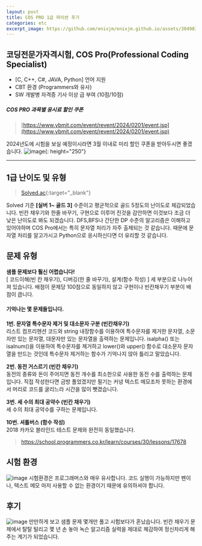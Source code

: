 ```yaml
---
layout: post
title: COS PRO 1급 파이썬 후기
categories: etc
excerpt_image: https://github.com/enixjm/enixjm.github.io/assets/30498334/7655680d-c6c9-4cbf-8f0a-3126bec9650e
---
```

## 코딩전문가자격시험, COS Pro(Professional Coding Specialist) 
 - [C, C++, C#, JAVA, Python] 언어 지원
 - CBT 환경 (Programmers와 유사)
 - SW 개발병 자격증 기사 이상 급 부여 (10점/10점)

##### COS PRO 과목별 응시료 할인 쿠폰
> [https://www.ybmit.com/event/revent/2024/0201/event.jsp](https://www.ybmit.com/event/revent/2024/0201/event.jsp)

2024년도에 시험을 보실 예정이시라면 3월 이내로 미리 할인 쿠폰을 받아두시면 좋겠습니다.
![image](https://github.com/enixjm/enixjm.github.io/assets/30498334/7655680d-c6c9-4cbf-8f0a-3126bec9650e){: height="250"}

---

## 1급 난이도 및 유형
> [Solved.ac](https://solved.ac/problems/level){:target="_blank"}

Solved 기준 **[실버 1~ 골드 3]** 수준이고 평균적으로 골드 5정도의 난이도로 체감되었습니다. 빈칸 채우기와 한줄 바꾸기, 구현으로 이루어 진것을 감안하면 이것보다 조금 더 낮은 난이도로 봐도 되겠습니다.
DFS,BFS나 간단한 DP 수준의 알고리즘은 이해하고 있어야하며 COS Pro에서는 특히 문자열 처리가 자주 출제되는 것 같습니다. 때문에 문자열 처리를 알고가시고 Python으로 응시하신다면 더 유리할 것 같습니다. 

## 문제 유형
**샘플 문제보다 훨신 어렵습니다!**  
[ 코드이해(빈 칸 채우기), 디버깅(한 줄 바꾸기), 설계(함수 작성) ] 세 부분으로 나누어져 있습니다.
배점이 문제당 100점으로 동일하지 않고 구현이나 빈칸채우기 부분이 배점이 큽니다.  
  
#### 기억나는 몇 문제들입니다.
**1번. 문자열 특수문자 제거 및 대소문자 구분 (빈칸채우기)**  
리스트 컴프리헨션 코드와 string 내장함수를 이용하여 특수문자를 제거한 문자열, 소문자만 있는 문자열, 대문자만 있는 문자열을 출력하는 문제입니다. isalpha() 또는 isalnum()을 이용하여 특수문자를 제거하고 lower()와 upper() 함수로 대소문자 문자열을 만드는 것인데 특수문자 제거하는 함수가 기억나지 않아 틀리고 말았습니다.   
   

**2번. 동전 거스르기 (빈칸 채우기)**  
동전의 종류와 돈이 주어지면 동전 개수를 최소한으로 사용한 동전 수를 출력하는 문제입니다. 직접 작성한다면 금방 풀었겠지만 필기는 커녕 텍스트 메모조차 못하는 환경에서 머리로 코드를 굴리느라 시간을 많이 뺏겼습니다.   
   

**3번. 세 수의 최대 공약수 (빈칸 채우기)**     
세 수의 최대 공약수를 구하는 문제입니다.   
   
**10번. 셔틀버스 (함수 작성)**  
2018 카카오 블라인드 테스트 문제와 완전히 동일했습니다.
> https://school.programmers.co.kr/learn/courses/30/lessons/17678

## 시험 환경
![image](https://github.com/enixjm/enixjm.github.io/assets/30498334/599e8fa4-c744-4168-999f-1581b157fb07)
시험환경은 프로그래머스와 매우 유사합니다. 
코드 실행이 가능하지만 펜이나, 텍스트 메모 마저 사용할 수 없는 환경이기 때문에 유의하셔야 합니다.

## 후기
![image](https://github.com/enixjm/enixjm.github.io/assets/30498334/31225a59-d99d-4055-be71-254052164a63)
만만하게 보고 샘플 문제 몇개만 풀고 시험보다가 혼났습니다. 빈칸 채우기 문제에서 탈탈 털리고 몇 년 손 놓아 녹슨 알고리즘 실력을 제대로 체감하여 정신차리게 해주는 계기가 되었습니다.
